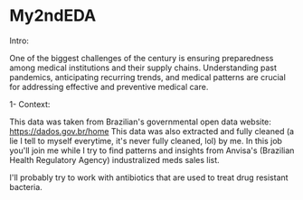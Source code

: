 # My2ndEDA

Intro:

One of the biggest challenges of the century is ensuring preparedness among medical institutions and their supply chains. 
Understanding past pandemics, anticipating recurring trends, and medical patterns are crucial for addressing effective and preventive medical care.

1- Context: 

This data was taken from Brazilian's governmental open data website: https://dados.gov.br/home
This data was also extracted and fully cleaned (a lie I tell to myself everytime, it's never fully cleaned, lol) by me. 
In this job you'll join me while I try to find patterns and insights from Anvisa's (Brazilian Health Regulatory Agency) industralized meds sales list. 


I'll probably try to work with antibiotics that are used to treat drug resistant bacteria.

